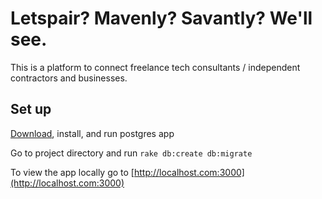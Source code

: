 # Letspair? Mavenly? Savantly? We'll see.

This is a platform to connect freelance tech consultants / independent contractors and businesses.

## Set up

[Download](http://www.postgresql.org/download/), install, and run postgres app

Go to project directory and run `rake db:create db:migrate`

To view the app locally go to [http://localhost.com:3000](http://localhost.com:3000)


